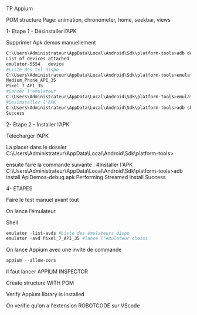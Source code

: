 TP Appium 

POM structure 
Page: animation, chronometer, home, seekbar, views 

1- Etape 1 - Désinstaller l’APK

Supprimer Apk demos manuellement 

```powershell
C:\Users\Administrateur\AppData\Local\Android\Sdk\platform-tools>adb devices
List of devices attached
emulator-5554   device
#Liste des tel dispo 
C:\Users\Administrateur\AppData\Local\Android\Sdk\platform-tools>emulator -list-avds
Medium_Phone_API_35
Pixel_7_API_35
#Lancer l'emulateur 
C:\Users\Administrateur\AppData\Local\Android\Sdk\platform-tools>emulator -avd Pixel_7_API_35
#Desinstaller l'APK
C:\Users\Administrateur\AppData\Local\Android\Sdk\platform-tools>adb shell pm uninstall io.appium.android.apis
Success

```

2- Etape 2 - Installer l’APK 

Télécharger l’APK 

La placer dans le dossier C:\Users\Administrateur\AppData\Local\Android\Sdk\platform-tools> 

ensuite faire la commande suivante :
#Installer l'APK
C:\Users\Administrateur\AppData\Local\Android\Sdk\platform-tools>adb install ApiDemos-debug.apk
Performing Streamed Install
Success

4- ETAPES 

Faire le test manuel avant tout 

On lance l’émulateur

Shell

```powershell
emulator -list-avds #Liste des émulateurs dispo 
emulator -avd Pixel_7_API_35 #lance l'emulateur choisi
```

On lance Appium avec une invite de commande

```powershell
appium --allow-cors
```

Il faut lancer APPIUM INSPECTOR 

Create structure WITH POM 

Verify Appium library is installed

On verifie qu'on a l'extension ROBOTCODE sur VScode 

